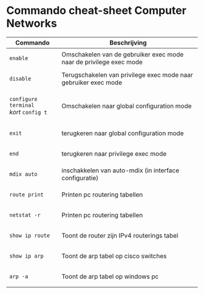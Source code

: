 # Commando cheat-sheet Computer Networks

<table>
    <thead>
        <th>Commando</th>
        <th>Beschrijving</th>
    </thead>
    <tbody>
        
<tr>
<td>

`enable`

</td>
<td>Omschakelen van de gebruiker exec mode naar de privilege exec mode</td>
</tr>
<tr>
<td>

`disable`

</td>
<td>Terugschakelen van privilege exec mode naar gebruiker exec mode</td>
</tr>
<tr>
<td>

`configure terminal` </br> _kort_ `config t`

</td>
<td>Omschakelen naar global configuration mode</td>
</tr>
<tr>
<td>

`exit`

</td>
<td>terugkeren naar global configuration mode</td>
</tr>
<tr>
<td>

`end`

</td>
<td>terugkeren naar privilege exec mode</td>
</tr>
<tr>
<td>

`mdix auto`

</td>
<td>inschakkelen van auto-mdix (in interface configuratie)</td>
</tr>
<tr>
<td>

`route print`

</td>
<td>Printen pc routering tabellen</td>
</tr>
<tr>
<td>

`netstat -r`

</td>
<td>Printen pc routering tabellen</td>
</tr>
<tr>
<td>

`show ip route`

</td>
<td>Toont de router zijn IPv4 routerings tabel</td>
</tr>
<tr>
<td>

`show ip arp`

</td>
<td>Toont de arp tabel op cisco switches</td>
</tr>
<tr>
<td>

`arp -a`

</td>
<td>Toont de arp tabel op windows pc</td>
</tr>
</tbody>
</table>
